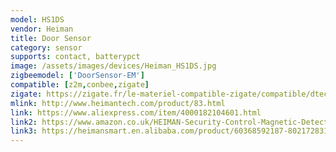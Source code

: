 ```yaml
---
model: HS1DS
vendor: Heiman
title: Door Sensor
category: sensor
supports: contact, batterypct
image: /assets/images/devices/Heiman_HS1DS.jpg
zigbeemodel: ['DoorSensor-EM']
compatible: [z2m,conbee,zigate]
zigate: https://zigate.fr/le-materiel-compatible-zigate/compatible/dtecteurdouverturedeporte
mlink: http://www.heimantech.com/product/83.html
link: https://www.aliexpress.com/item/4000182104601.html
link2: https://www.amazon.co.uk/HEIMAN-Security-Control-Magnetic-Detector/dp/B01MY6EX59
link3: https://heimansmart.en.alibaba.com/product/60368592187-802172831/Household_smart_wireless_door_magnetic_sensor_wireless_entry_magnetic_contact.html
---
```


